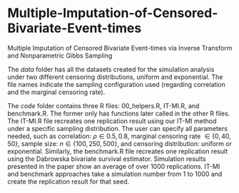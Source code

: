 # Multiple-Imputation-of-Censored-Bivariate-Event-times
Multiple Imputation of Censored  Bivariate Event-times via Inverse Transform and Nonparametric Gibbs Sampling

The *data* folder has all the datasets created for the simulation analysis under two different censoring distributions, uniform and exponential. The file names indicate the sampling configuration used (regarding correlation and the marginal censoring rate). 

The *code* folder contains three R files: 00_helpers.R, IT-MI.R, and benchmark.R. The former only has functions later called in the other R files. The IT-MI.R file recreates one replication result using our IT-MI method under a specific sampling distribution. The user can specify all parameters needed, such as correlation: $\rho \in {0.5,0.8}$, marginal censoring rate $\in \{0,40,50\}$, sample size: $n \in \{100,250,500\}$, and censoring distribution: uniform or exponential. Similarly, the benchmark.R file recreates one replication result using the Dabrowska bivariate survival estimator. Simulation results presented in the paper show an average of over 1000 replications. IT-MI and benchmark approaches take a simulation number from 1 to 1000 and create the replication result for that seed.
